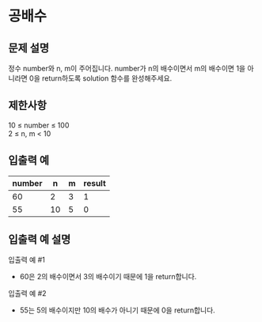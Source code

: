 # 공배수
## 문제 설명
정수 number와 n, m이 주어집니다. number가 n의 배수이면서 m의 배수이면 1을 아니라면 0을 return하도록 solution 함수를 완성해주세요.

## 제한사항
10 ≤ number ≤ 100  
2 ≤ n, m < 10

## 입출력 예
|number|n|m|result|
|--|--|--|--|
|60|2|3|1|
|55|10|5|0|

## 입출력 예 설명
입출력 예 #1
- 60은 2의 배수이면서 3의 배수이기 때문에 1을 return합니다.

입출력 예 #2
- 55는 5의 배수이지만 10의 배수가 아니기 때문에 0을 return합니다.
